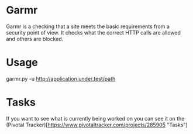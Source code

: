 Garmr
=====

Garmr is a checking that a site meets the basic requirements from a security point of view. 
It checks what the correct HTTP calls are allowed and others are blocked.

Usage
=====

garmr.py -u http://application.under.test/path

Tasks
=====

If you want to see what is currently being worked on you can see it on the 
(Pivotal Tracker)[https://www.pivotaltracker.com/projects/285905 "Tasks"]
